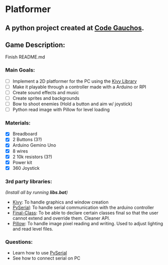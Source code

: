 # Platformer
A python project created at [Code Gauchos](codegauchos.com).
-------------------------
## Game Description:
Finish README.md

### Main Goals:
- [ ] Implement a 2D platformer for the PC using the [Kivy Library](https://kivy.org)
- [ ] Make it playable through a controller made with a Arduino or RPI
- [ ] Create sound effects and music
- [ ] Create sprites and backgrounds
- [ ] Bow to shoot enemies (Hold a button and aim w/ joystick)
- [ ] Python read image with Pillow for level loading

### Materials:
- [x] Breadboard
- [x] 2 Buttons (3?)
- [x] Arduino Gemino Uno
- [x] 8 wires
- [x] 2 10k resistors (3?)
- [x] Power kit
- [x] 360 Joystick

### 3rd party libraries:
_(Install all by running **libs.bat**)_
+ [Kivy](https://pypi.org/project/Kivy/): To handle graphics and window creation
+ [PySerial](https://pypi.org/project/pyserial/): To handle serial communication with the arduino controller
+ [Final-Class](https://pypi.org/project/final-class/): To be able to declare certain classes final so that the user cannot extend and override them. Cleaner API.
+ [Pillow](https://pypi.org/project/Pillow/): To handle image pixel reading and writing. Used to adjust lighting and read level files.

### Questions:
* Learn how to use <a href="https://pyserial.readthedocs.io/en/latest/">PySerial</a>
* See how to connect serial on PC
